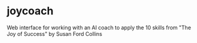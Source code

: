 # joycoach
 Web interface for working with an AI coach to apply the 10 skills from "The Joy of Success" by Susan Ford Collins
